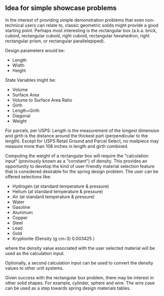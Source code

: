 ## Idea for simple showcase problems

In the interest of providing simple demonstration problems that even non-technical users can relate to, 
classic geometric solids might provide a good starting point.
Perhaps most interesting is the rectangular box 
(a.k.a. brick, cuboid, rectangular cuboid, right cuboid, rectangular hexahedron, right rectangular prism, or rectangular parallelepiped).

Design parameters would be:
* Length
* Width
* Height

State Variables might be:
* Volume
* Surface Area
* Volume to Surface Area Ratio
* Girth
* Length+Girth
* Diagonal
* Weight


For parcels, per USPS:
Length is the measurement of the longest dimension and 
girth is the distance around the thickest part (perpendicular to the length). 
Except for USPS Retail Ground and Parcel Select, no mailpiece may measure more than 108 inches in length and girth combined.

Computing the weight of a rectangular box will require the "calculation input" (previously known as a "constant") of density.
This provides an opportunity to develop the kind of user-friendly material selection feature that is considered desirable for the spring design problem.
The user can be offered selections like:
* Hydrogen (at standard temperature & pressure)
* Helium (at standard temperature & pressure)
* Air (at standard temperature & pressure)
* Water
* Gasoline
* Aluminum
* Copper
* Steel
* Lead
* Gold
* Kryptonite  (Density (g cm-3) 0.003425  )

where the density value associated with the user selected material will be used as the calculation input.

Optionally, a second calculation input can be used to convert the density values to other unit systems.

Given success with the rectangular box problem, there may be interest in other solid shapes.
For example, cylinder, sphere and wire.
The wire case can be used as a step towards spring design materials tables.


